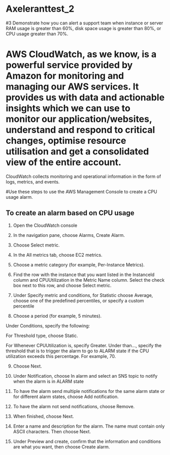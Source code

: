 # Axeleranttest_2


#3 Demonstrate how you can alert a support team when instance or server RAM usage is greater than 60%, disk space usage is greater than 80%, or CPU usage greater than 70%.


# AWS CloudWatch, as we know, is a powerful service provided by Amazon for monitoring and managing our AWS services. It provides us with data and actionable insights which we can use to monitor our application/websites, understand and respond to critical changes, optimise resource utilisation and get a consolidated view of the entire account.

CloudWatch collects monitoring and operational information in the form of logs, metrics, and events.


#Use these steps to use the AWS Management Console to create a CPU usage alarm.

To create an alarm based on CPU usage
---------------------------------------

1. Open the CloudWatch console
2. In the navigation pane, choose Alarms, Create Alarm.

3. Choose Select metric.

4. In the All metrics tab, choose EC2 metrics.

5. Choose a metric category (for example, Per-Instance Metrics).

6. Find the row with the instance that you want listed in the InstanceId column and CPUUtilization in the Metric Name column. Select the check box next to this row, and choose Select metric.

7. Under Specify metric and conditions, for Statistic choose Average, choose one of the predefined percentiles, or specify a custom percentile

8. Choose a period (for example, 5 minutes).

  Under Conditions, specify the following:

  For Threshold type, choose Static.

  For Whenever CPUUtilization is, specify Greater. Under than..., specify the threshold that is to trigger the alarm to go to ALARM state if the CPU utilization exceeds this percentage. For example, 70.
  
 9. Choose Next.

10. Under Notification, choose In alarm and select an SNS topic to notify when the alarm is in ALARM state

11. To have the alarm send multiple notifications for the same alarm state or for different alarm states, choose Add notification.

12. To have the alarm not send notifications, choose Remove.

13. When finished, choose Next.

14. Enter a name and description for the alarm. The name must contain only ASCII characters. Then choose Next.

15. Under Preview and create, confirm that the information and conditions are what you want, then choose Create alarm. 
  
  
  
